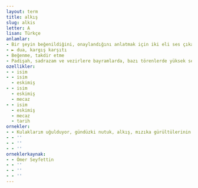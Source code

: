 ```yaml
---
layout: term
title: alkış
slug: alkis
letter: A
lisan: Türkçe
anlamlar:
- Bir şeyin beğenildiğini, onaylandığını anlatmak için iki eli ses çıkaracak şekilde birbirine vurma hareketi
- ► dua, kargış karşıtı
- Beğenme, takdir etme
- Padişah, sadrazam ve vezirlere bayramlarda, bazı törenlerde yüksek sesle yapılan dua
ozellikler:
- - isim
- - isim
  - eskimiş
- - isim
  - eskimiş
  - mecaz
- - isim
  - eskimiş
  - mecaz
  - tarih
ornekler:
- - Kulaklarım uğulduyor, gündüzki nutuk, alkış, mızıka gürültülerinin akislerini hâlâ işitiyordum.
- - ''
- - ''
- - ''
orneklerkaynak:
- - Ömer Seyfettin
- - ''
- - ''
- - ''
---
```

